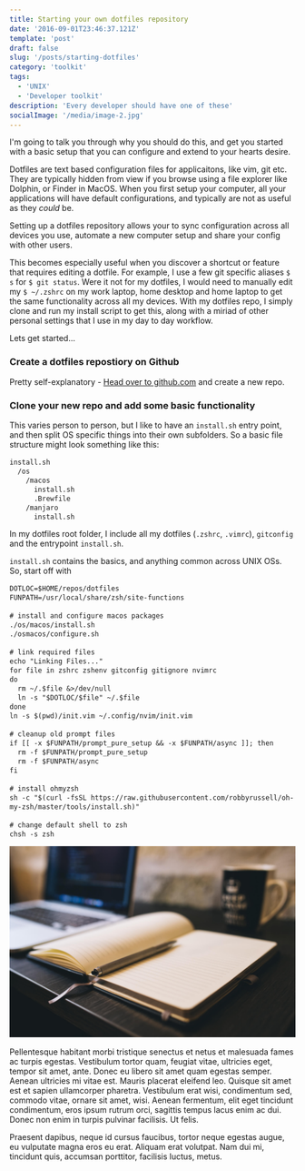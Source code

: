 ```yaml
---
title: Starting your own dotfiles repository
date: '2016-09-01T23:46:37.121Z'
template: 'post'
draft: false
slug: '/posts/starting-dotfiles'
category: 'toolkit'
tags:
  - 'UNIX'
  - 'Developer toolkit'
description: 'Every developer should have one of these'
socialImage: '/media/image-2.jpg'
---
```


I'm going to talk you through why you should do this, and get you started with a basic setup that you can configure and extend to your hearts desire.

Dotfiles are text based configuration files for applicaitons, like vim, git etc. They are typically hidden from view if you browse using a file explorer like Dolphin, or Finder in MacOS. When you first setup your computer, all your applications will have default configurations, and typically are not as useful as they _could_ be.

Setting up a dotfiles repository allows your to sync configuration across all devices you use, automate a new computer setup and share your config with other users.

This becomes especially useful when you discover a shortcut or feature that requires editing a dotfile. For example, I use a few git specific aliases `$ s` for `$ git status`. Were it not for my dotfiles, I would need to manually edit my `$ ~/.zshrc` on my work laptop, home desktop and home laptop to get the same functionality across all my devices. With my dotfiles repo, I simply clone and run my install script to get this, along with a miriad of other personal settings that I use in my day to day workflow.

Lets get started...

### Create a dotfiles repostiory on Github

Pretty self-explanatory - [Head over to github.com](github.com) and create a new repo.

### Clone your new repo and add some basic functionality

This varies person to person, but I like to have an `install.sh` entry point, and then split OS specific things into their own subfolders. So a basic file structure might look something like this:

```
install.sh
  /os
    /macos
      install.sh
      .Brewfile
    /manjaro
      install.sh
```

In my dotfiles root folder, I include all my dotfiles (`.zshrc`, `.vimrc`), `gitconfig` and the entrypoint `install.sh`.

`install.sh` contains the basics, and anything common across UNIX OSs. So, start off with

```
DOTLOC=$HOME/repos/dotfiles
FUNPATH=/usr/local/share/zsh/site-functions

# install and configure macos packages
./os/macos/install.sh
./osmacos/configure.sh

# link required files
echo "Linking Files..."
for file in zshrc zshenv gitconfig gitignore nvimrc
do
  rm ~/.$file &>/dev/null
  ln -s "$DOTLOC/$file" ~/.$file
done
ln -s $(pwd)/init.vim ~/.config/nvim/init.vim

# cleanup old prompt files
if [[ -x $FUNPATH/prompt_pure_setup && -x $FUNPATH/async ]]; then
  rm -f $FUNPATH/prompt_pure_setup
  rm -f $FUNPATH/async
fi

# install ohmyzsh
sh -c "$(curl -fsSL https://raw.githubusercontent.com/robbyrussell/oh-my-zsh/master/tools/install.sh)"

# change default shell to zsh
chsh -s zsh
```

![Nulla faucibus vestibulum eros in tempus. Vestibulum tempor imperdiet velit nec dapibus](/media/image-2.jpg)

Pellentesque habitant morbi tristique senectus et netus et malesuada fames ac turpis egestas. Vestibulum tortor quam, feugiat vitae, ultricies eget, tempor sit amet, ante. Donec eu libero sit amet quam egestas semper. Aenean ultricies mi vitae est. Mauris placerat eleifend leo. Quisque sit amet est et sapien ullamcorper pharetra. Vestibulum erat wisi, condimentum sed, commodo vitae, ornare sit amet, wisi. Aenean fermentum, elit eget tincidunt condimentum, eros ipsum rutrum orci, sagittis tempus lacus enim ac dui. Donec non enim in turpis pulvinar facilisis. Ut felis.

Praesent dapibus, neque id cursus faucibus, tortor neque egestas augue, eu vulputate magna eros eu erat. Aliquam erat volutpat. Nam dui mi, tincidunt quis, accumsan porttitor, facilisis luctus, metus.
